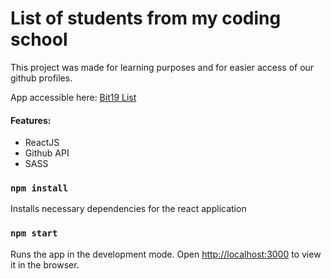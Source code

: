 # List of students from my coding school

This project was made for learning purposes and for easier access of our github profiles.

App accessible here: [Bit19 List](https://bit19-git.netlify.app/)

#### Features:
 * ReactJS
 * Github API
 * SASS

### `npm install`

Installs necessary dependencies for the react application

### `npm start`

Runs the app in the development mode.
Open [http://localhost:3000](http://localhost:3000) to view it in the browser.
